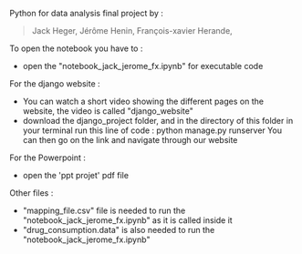 Python for data analysis final project by :

> Jack Heger,
> Jérôme Henin,
> François-xavier Herande,


To open the notebook you have to : 
- open the "notebook_jack_jerome_fx.ipynb" for executable code

For the django website : 
- You can watch a short video showing the different pages on the website, the video is called "django_website"
- download the django_project folder, and in the directory of this folder in your terminal run this line of code :
  python manage.py runserver
  You can then go on the link and navigate through our website

For the Powerpoint : 
- open the 'ppt projet' pdf file

Other files : 
- "mapping_file.csv" file is needed to run the "notebook_jack_jerome_fx.ipynb" as it is called inside it
- "drug_consumption.data" is also needed to run the "notebook_jack_jerome_fx.ipynb"




  
